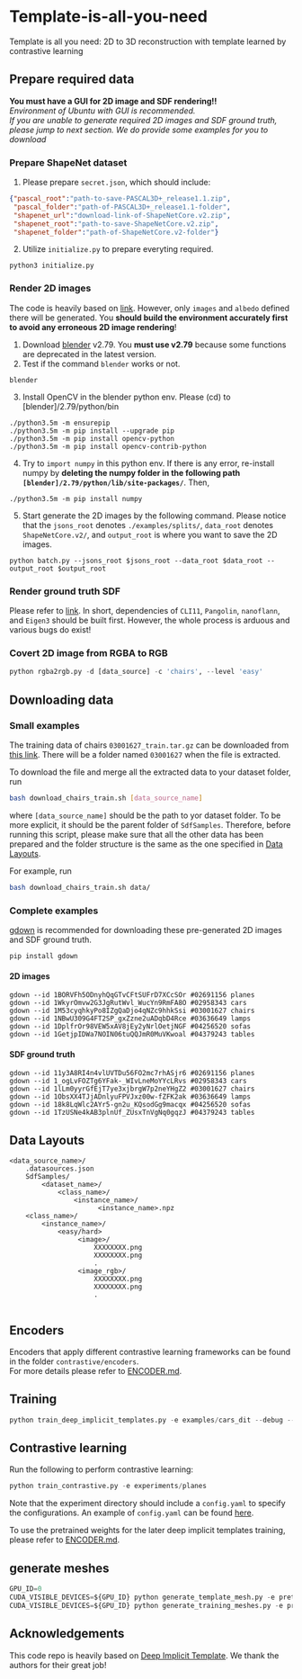 # Template-is-all-you-need
Template is all you need: 2D to 3D reconstruction with template learned by contrastive learning

## Prepare required data
**You must have a GUI for 2D image and SDF rendering!!** <br>
*Environment of Ubuntu with GUI is recommended.* <br>
*If you are unable to generate required 2D images and SDF ground truth, please jump to next section. We do provide some examples for you to download*
### Prepare ShapeNet dataset
1. Please prepare `secret.json`, which should include:
```json
{"pascal_root":"path-to-save-PASCAL3D+_release1.1.zip",
 "pascal_folder":"path-of-PASCAL3D+_release1.1-folder",
 "shapenet_url":"download-link-of-ShapeNetCore.v2.zip",
 "shapenet_root":"path-to-save-ShapeNetCore.v2.zip",
 "shapenet_folder":"path-of-ShapeNetCore.v2-folder"}
```
2. Utilize `initialize.py` to prepare everyting required.
```script
python3 initialize.py
```

### Render 2D images
The code is heavily based on [link](https://github.com/Xharlie/ShapenetRender_more_variation). However, only `images` and `albedo` defined there will be generated. You **should build the environment accurately first to avoid any erroneous 2D image rendering**!
1. Download [blender](https://download.blender.org/release/Blender2.79/) v2.79. You **must use v2.79** because some functions are deprecated in the latest version.
2. Test if the command `blender` works or not.
```script
blender
```
3. Install OpenCV in the blender python env. Please (cd) to [blender]/2.79/python/bin
```script
./python3.5m -m ensurepip
./python3.5m -m pip install --upgrade pip
./python3.5m -m pip install opencv-python
./python3.5m -m pip install opencv-contrib-python
```
4. Try to `import numpy` in this python env. If there is any error, re-install numpy by **deleting the numpy folder in the following path `[blender]/2.79/python/lib/site-packages/`**. Then,
```script
./python3.5m -m pip install numpy
```
5. Start generate the 2D images by the following command. Please notice that the `jsons_root` denotes `./examples/splits/`, `data_root` denotes `ShapeNetCore.v2/`, and `output_root` is where you want to save the 2D images.
```script
python batch.py --jsons_root $jsons_root --data_root $data_root --output_root $output_root
```

### Render ground truth SDF 
Please refer to [link](https://blog.csdn.net/qq_38677322/article/details/110957634). In short, dependencies of `CLI11`, `Pangolin`, `nanoflann`, and `Eigen3` should be built first. However, the whole process is arduous and various bugs do exist!

### Covert 2D image from RGBA to RGB
```python
python rgba2rgb.py -d [data_source] -c 'chairs', --level 'easy'
```

## Downloading data
### Small examples
The training data of chairs `03001627_train.tar.gz` can be downloaded from 
[this link](https://drive.google.com/file/d/17j9uOb3cVXm4sqHcRcgkPBFdCmsYAv3J/view?usp=sharing). 
There will be a folder named `03001627` when the file is extracted.  

To download the file and merge all the extracted data to your dataset folder, run  
```bash
bash download_chairs_train.sh [data_source_name]  
```  
where `[data_source_name]` should be the path to yor dataset folder. 
To be more explicit, it should be the parent folder of `SdfSamples`. 
Therefore, before running this script, please make sure that all the other data has been prepared 
and the folder structure is the same as the one specified in [Data Layouts](https://github.com/Kaminyou/Template-is-all-you-need#data-layouts).     

For example, run  
```bash
bash download_chairs_train.sh data/  
```  
### Complete examples
[gdown](https://pypi.org/project/gdown/) is recommended for downloading these pre-generated 2D images and SDF ground truth.
```script
pip install gdown
```
#### 2D images
```script
gdown --id 1BORVFh5ODnyhQqGTvCFtSUFrD7XCcSOr #02691156 planes
gdown --id 1WkyrOmvw2G3JgRutWvl_WucYn9RmFA8O #02958343 cars
gdown --id 1M53cyqhkyPo8IZgQaDjo4qNZc9hhkSsi #03001627 chairs
gdown --id 1NBwU309G4FT2SP_gxZzne2uADqbD4Rce #03636649 lamps
gdown --id 1DplfrOr98VEW5xAV8jEy2yNrlOetjNGF #04256520 sofas
gdown --id 1GetjpIDWa7NOIN06tuQQJmR0MuVKwoal #04379243 tables
```
#### SDF ground truth
```script
gdown --id 11y3A8RI4n4vlUVTDu56FO2mc7rhASjr6 #02691156 planes
gdown --id 1_ogLvFOZTg6YFak-_WIvLneMoYYcLRvs #02958343 cars
gdown --id 1lLm0yyrGfEjT7ye3xjbrgW7p2neYHgZ2 #03001627 chairs
gdown --id 1ObsXX4TJjADnlyuFPVJxz00w-fZFK2ak #03636649 lamps
gdown --id 18k8LqWlc2AYr5-gn2u_KQsodGg9macqx #04256520 sofas
gdown --id 1TzUSNe4kAB3plnUf_ZUsxTnVgNq0gqzJ #04379243 tables
```

## Data Layouts
```script
<data_source_name>/
    .datasources.json
    SdfSamples/
        <dataset_name>/
            <class_name>/
                <instance_name>/
                      <instance_name>.npz
    <class_name>/         
        <instance_name>/
            <easy/hard>
                 <image>/
                     XXXXXXXX.png
                     XXXXXXXX.png
                     .
                 <image_rgb>/
                     XXXXXXXX.png
                     XXXXXXXX.png
                     .
                              
```

## Encoders

Encoders that apply different contrastive learning frameworks can be found in 
the folder `contrastive/encoders`.  
For more details please refer to [ENCODER.md](contrastive/encoders/ENCODER.md).  

## Training

```python
python train_deep_implicit_templates.py -e examples/cars_dit --debug --batch_split 2 -d ./data
```

## Contrastive learning

Run the following to perform contrastive learning: 
```python
python train_contrastive.py -e experiments/planes
```

Note that the experiment directory should include a `config.yaml` to specify the configurations. 
An example of `config.yaml` can be found [here](contrastive/config.yaml).  

To use the pretrained weights for the later deep implicit templates training, please refer to 
[ENCODER.md](contrastive/encoders/ENCODER.md).

## generate meshes

```python
GPU_ID=0
CUDA_VISIBLE_DEVICES=${GPU_ID} python generate_template_mesh.py -e pretrained/sofas_dit --debug 
CUDA_VISIBLE_DEVICES=${GPU_ID} python generate_training_meshes.py -e pretrained/sofas_dit --debug --start_id 0 --end_id 20 --octree --keep_normalization
```

## Acknowledgements
This code repo is heavily based on [Deep Implicit Template](https://github.com/ZhengZerong/DeepImplicitTemplates/tree/db65db3c22e0f5111236e48deab7cffb38bd60c3). We thank the authors for their great job!
